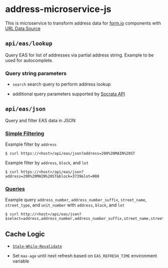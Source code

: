 # address-microservice-js
This is microservice to transform address data for [form.io](https://form.io) components with [URL Data Source](https://help.form.io/userguide/form-components/#url)

## `api/eas/lookup`
Query EAS for list of addresses via partial address string. Example to be used for autocomplete.

### Query string parameters
* `search` search query to perform address lookup

* additional query parameters supported by [Socrata API](https://dev.socrata.com/docs/queries/)



## `api/eas/json`
Query and filter EAS data in JSON
### [Simple Filtering](https://dev.socrata.com/docs/filtering.html)

Example filter by `address`
```
$ curl https://<host>/api/eas/json?address=200%20MAIN%20ST
```
Example filter by `address`, `block`, and `lot`
```
$ curl https://<host>/api/eas/json?address=200%20MAIN%20ST&block=3739&lot=008
```

### [Queries](https://dev.socrata.com/docs/queries/)

Example query `address_number`, `address_number_suffix`, `street_name`, `street_type`, and `unit_number` with `address`, `block`, and `lot`
```
$ curl http://<host>/api/eas/json?$select=address,address_number,address_number_suffix,street_name,street_type,unit_number,block,lot,parcel_number&$where=address=%2777%20VAN%20NESS%20AVE%20%23100%27%20AND%20block%20=%270834%27%20AND%20lot=%27144%27
```

## Cache Logic
* [`Stale-While-Revalidate`](https://vercel.com/docs/v2/edge-network/caching#stale-while-revalidate)

* Set `max-age` until next refresh based on `EAS_REFRESH_TIME` environment variable
